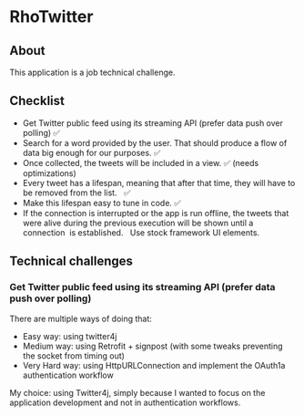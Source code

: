 # RhoTwitter

## About

This application is a job technical challenge. 

## Checklist

* Get Twitter public feed using its streaming API (prefer data push over polling) ✅
* Search for a word provided by the user. That should produce a flow of data big enough for our purposes.  ✅
* Once collected, the tweets will be included in a view. ✅ (needs optimizations)
* Every tweet has a lifespan, meaning that after that time, they will have to be removed from the list.   ✅
* Make this lifespan easy to tune in code.  ✅
* If the connection is interrupted or the app is run offline, the tweets that  were alive during the previous execution will be shown until a connection  is established.  
Use stock framework UI elements.  

## Technical challenges

### Get Twitter public feed using its streaming API (prefer data push over polling)

There are multiple ways of doing that:

* Easy way: using twitter4j
* Medium way: using Retrofit + signpost (with some tweaks preventing the socket from timing out)
* Very Hard way: using HttpURLConnection and implement the OAuth1a authentication workflow

My choice: using Twitter4j, simply because I wanted to focus on the application development and not in authentication workflows.



